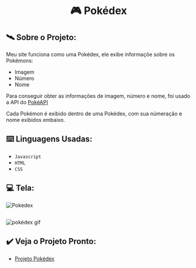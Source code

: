 <h1 align="center"> 🎮 Pokédex </h1>

## 🛰️ Sobre o Projeto:

Meu site funciona como uma Pokédex, ele exibe informaçõe sobre os Pokémons:

- Imagem
- Número
- Nome

Para conseguir obter as informações de imagem, número e nome, foi usado a API do <a href="https://pokeapi.co" target="_blank" rel="external">PokéAPI</a>

Cada Pokémon é exibido dentro de uma Pokédex, com sua númeração e nome exibidos embaixo.

## ⌨️ Linguagens Usadas:

- `Javascript`
- `HTML`
- `CSS`

## 💻 Tela:
![Pokedex](https://github.com/KaiqueParra/pokedex/assets/129024559/ec485f1f-d4bf-4f90-bec4-6364f6469ccd)
##

![pokédex gif](https://github.com/KaiqueParra/pokedex/assets/129024559/c0b73893-3b71-4073-9c03-4b77dd9ec6ff)

## ✔️ Veja o Projeto Pronto:
- <a href="https://kaiqueparra.github.io/pokedex/" target="_blank" rel="external">Projeto Pokédex</a>
